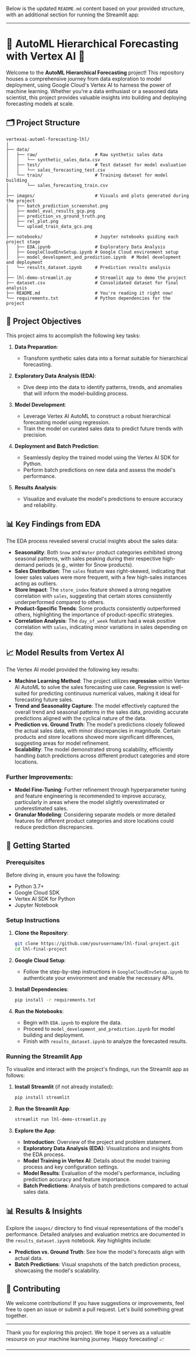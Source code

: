 Below is the updated `README.md` content based on your provided structure, with an additional section for running the Streamlit app:

---

# 🌟 AutoML Hierarchical Forecasting with Vertex AI 🌟

Welcome to the **AutoML Hierarchical Forecasting** project! This repository houses a comprehensive journey from data exploration to model deployment, using Google Cloud's Vertex AI to harness the power of machine learning. Whether you're a data enthusiast or a seasoned data scientist, this project provides valuable insights into building and deploying forecasting models at scale.

## 🗂️ Project Structure

```plaintext
vertexai-automl-forecasting-lhl/
│
├── data/
│   ├── raw/                      # Raw synthetic sales data
│   │   └── synthetic_sales_data.csv
│   ├── test/                     # Test dataset for model evaluation
│   │   └── sales_forecasting_test.csv
│   └── train/                    # Training dataset for model building
│       └── sales_forecasting_train.csv
│
├── images/                       # Visuals and plots generated during the project
│   ├── batch_prediction_screenshot.png
│   ├── model_eval_results_gcp.png
│   ├── prediction_vs_ground_truth.png
│   ├── rel_plot.png
│   └── upload_train_data_gcs.png
│
├── notebooks/                    # Jupyter notebooks guiding each project stage
│   ├── EDA.ipynb                 # Exploratory Data Analysis
│   ├── GoogleCloudEnvSetup.ipynb # Google Cloud environment setup
│   ├── model_development_and_prediction.ipynb  # Model development and deployment
│   └── results_dataset.ipynb     # Prediction results analysis
│
├── lhl-demo-streamlit.py         # Streamlit app to demo the project
├── dataset.csv                   # Consolidated dataset for final analysis
├── README.md                     # You're reading it right now!
└── requirements.txt              # Python dependencies for the project
```

## 🎯 Project Objectives

This project aims to accomplish the following key tasks:

1. **Data Preparation**:
   - Transform synthetic sales data into a format suitable for hierarchical forecasting.
   
2. **Exploratory Data Analysis (EDA)**:
   - Dive deep into the data to identify patterns, trends, and anomalies that will inform the model-building process.
   
3. **Model Development**:
   - Leverage Vertex AI AutoML to construct a robust hierarchical forecasting model using regression.
   - Train the model on curated sales data to predict future trends with precision.
   
4. **Deployment and Batch Prediction**:
   - Seamlessly deploy the trained model using the Vertex AI SDK for Python.
   - Perform batch predictions on new data and assess the model's performance.

5. **Results Analysis**:
   - Visualize and evaluate the model's predictions to ensure accuracy and reliability.

## 📊 Key Findings from EDA

The EDA process revealed several crucial insights about the sales data:

- **Seasonality**: Both `Snow` and `Water` product categories exhibited strong seasonal patterns, with sales peaking during their respective high-demand periods (e.g., winter for Snow products).
- **Sales Distribution**: The `sales` feature was right-skewed, indicating that lower sales values were more frequent, with a few high-sales instances acting as outliers.
- **Store Impact**: The `store_index` feature showed a strong negative correlation with `sales`, suggesting that certain stores consistently underperformed compared to others.
- **Product-Specific Trends**: Some products consistently outperformed others, highlighting the importance of product-specific strategies.
- **Correlation Analysis**: The `day_of_week` feature had a weak positive correlation with `sales`, indicating minor variations in sales depending on the day.

## 📈 Model Results from Vertex AI

The Vertex AI model provided the following key results:

- **Machine Learning Method**: The project utilizes **regression** within Vertex AI AutoML to solve the sales forecasting use case. Regression is well-suited for predicting continuous numerical values, making it ideal for forecasting future sales.
- **Trend and Seasonality Capture**: The model effectively captured the overall trend and seasonal patterns in the sales data, providing accurate predictions aligned with the cyclical nature of the data.
- **Prediction vs. Ground Truth**: The model's predictions closely followed the actual sales data, with minor discrepancies in magnitude. Certain products and store locations showed more significant differences, suggesting areas for model refinement.
- **Scalability**: The model demonstrated strong scalability, efficiently handling batch predictions across different product categories and store locations.

### Further Improvements:

- **Model Fine-Tuning**: Further refinement through hyperparameter tuning and feature engineering is recommended to improve accuracy, particularly in areas where the model slightly overestimated or underestimated sales.
- **Granular Modeling**: Considering separate models or more detailed features for different product categories and store locations could reduce prediction discrepancies.

## 🚀 Getting Started

### Prerequisites

Before diving in, ensure you have the following:

- Python 3.7+
- Google Cloud SDK
- Vertex AI SDK for Python
- Jupyter Notebook

### Setup Instructions

1. **Clone the Repository**:
   ```bash
   git clone https://github.com/yourusername/lhl-final-project.git
   cd lhl-final-project
   ```

2. **Google Cloud Setup**:
   - Follow the step-by-step instructions in `GoogleCloudEnvSetup.ipynb` to authenticate your environment and enable the necessary APIs.

3. **Install Dependencies**:
   ```bash
   pip install -r requirements.txt
   ```

4. **Run the Notebooks**:
   - Begin with `EDA.ipynb` to explore the data.
   - Proceed to `model_development_and_prediction.ipynb` for model building and deployment.
   - Finish with `results_dataset.ipynb` to analyze the forecasted results.

### Running the Streamlit App

To visualize and interact with the project's findings, run the Streamlit app as follows:

1. **Install Streamlit** (if not already installed):
   ```bash
   pip install streamlit
   ```

2. **Run the Streamlit App**:
   ```bash
   streamlit run lhl-demo-streamlit.py
   ```

3. **Explore the App**:
   - **Introduction**: Overview of the project and problem statement.
   - **Exploratory Data Analysis (EDA)**: Visualizations and insights from the EDA process.
   - **Model Training in Vertex AI**: Details about the model training process and key configuration settings.
   - **Model Results**: Evaluation of the model's performance, including prediction accuracy and feature importance.
   - **Batch Predictions**: Analysis of batch predictions compared to actual sales data.

## 📊 Results & Insights

Explore the `images/` directory to find visual representations of the model's performance. Detailed analyses and evaluation metrics are documented in the `results_dataset.ipynb` notebook. Key highlights include:

- **Prediction vs. Ground Truth**: See how the model's forecasts align with actual data.
- **Batch Predictions**: Visual snapshots of the batch prediction process, showcasing the model's scalability.

## 🤝 Contributing

We welcome contributions! If you have suggestions or improvements, feel free to open an issue or submit a pull request. Let's build something great together.


---

Thank you for exploring this project. We hope it serves as a valuable resource on your machine learning journey. Happy forecasting! 📈

--- 

